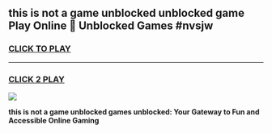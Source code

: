 
## this is not a game unblocked unblocked game Play Online 👋 Unblocked Games #nvsjw
<h3>
<a href="https://premium.freeplayer.one?title=this_is_not_a_game_unblocked&ref=21F">CLICK TO PLAY</a></h3>
<hr>

<h3>
<a href="https://premium.freeplayer.one?title=this_is_not_a_game_unblocked&ref=21F">CLICK 2 PLAY</a>
  
</h3>

<a href="https://premium.freeplayer.one?title=this_is_not_a_game_unblocked&ref=21F/"><img src="https://clearcache.store/games.png"></a>


**this is not a game unblocked games unblocked: Your Gateway to Fun and Accessible Online Gaming**
